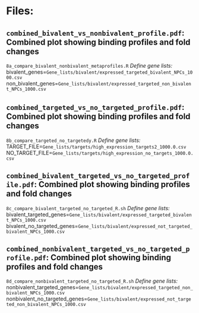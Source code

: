 # Files:

## `combined_bivalent_vs_nonbivalent_profile.pdf`: Combined plot showing binding profiles and fold changes
`8a_compare_bivalent_nonbivalent_metaprofiles.R`
*Define gene lists:*
bivalent_genes=`Gene_lists/bivalent/expressed_targeted_bivalent_NPCs_1000.csv`
non_bivalent_genes=`Gene_lists/bivalent/expressed_targeted_non_bivalent_NPCs_1000.csv`

## `combined_targeted_vs_no_targeted_profile.pdf`: Combined plot showing binding profiles and fold changes
`8b_compare_targeted_no_targetedy.R`
*Define gene lists:*
TARGET_FILE=`Gene_lists/targets/high_expression_targets2_1000.0.csv`
NO_TARGET_FILE=`Gene_lists/targets/high_expression_no_targets_1000.0.csv`

## `combined_bivalent_targeted_vs_no_targeted_profile.pdf`: Combined plot showing binding profiles and fold changes
`8c_compare_bivalent_targeted_no_targeted_R.sh`
*Define gene lists:*
bivalent_targeted_genes=`Gene_lists/bivalent/expressed_targeted_bivalent_NPCs_1000.csv`
bivalent_no_targeted_genes=`Gene_lists/bivalent/expressed_not_targeted_bivalent_NPCs_1000.csv`

## `combined_nonbivalent_targeted_vs_no_targeted_profile.pdf`: Combined plot showing binding profiles and fold changes
`8d_compare_nonbivalent_targeted_no_targeted_R.sh`
*Define gene lists:*
nonbivalent_targeted_genes=`Gene_lists/bivalent/expressed_targeted_non_bivalent_NPCs_1000.csv`
nonbivalent_no_targeted_genes=`Gene_lists/bivalent/expressed_not_targeted_non_bivalent_NPCs_1000.csv`



